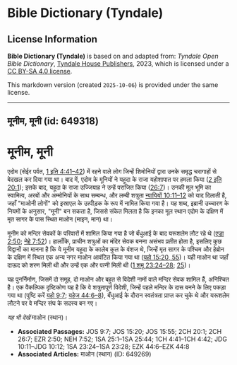 # Bible Dictionary (Tyndale)

## License Information

**Bible Dictionary (Tyndale)** is based on and adapted from: _Tyndale Open Bible Dictionary_, [Tyndale House Publishers](https://tyndaleopenresources.com/), 2023, which is licensed under a [CC BY-SA 4.0 license](https://creativecommons.org/licenses/by-sa/4.0/legalcode.en).

This markdown version (created `2025-10-06`) is provided under the same license.



--------------------------------

## मूनीम, मूनी (id: 649318)

मूनीम, मूनी
===========

एदोम (सेईर पर्वत, [1 इति 4:41–42](https://ref.ly/1Chr4:41-1Chr4:42)) में रहने वाले लोग जिन्हें शिमोनियों द्वारा उनके समृद्ध चरागाहों से बेदखल कर दिया गया था। बाद में, एदोम के मूनियों ने यहूदा के राजा यहोशापात पर हमला किया ([2 इति 20:1](https://ref.ly/2Chr20:1)); इसके बाद, यहूदा के राजा उज्जियाह ने उन्हें पराजित किया ([26:7](https://ref.ly/2Chr26:7))। उनकी मूल भूमि का स्वामित्व, अरबों और अम्मोनियों के साथ सम्बन्ध, और लम्बी शत्रुता [न्यायियों 10:11–12](https://ref.ly/Judg10:11-Judg10:12) को याद दिलाती है, जहाँ "माओनी लोगों" को इस्राएल के उत्पीड़क के रूप में नामित किया गया है। यह शब्द, इब्रानी उच्चारण के नियमों के अनुसार, "मूनी" बन सकता है, जिससे संकेत मिलता है कि इनका मूल स्थान एदोम के दक्षिण में मृत सागर के पास स्थित माओन (माइन, मान) था।

मूनीम को मन्दिर सेवकों के परिवारों में शामिल किया गया है जो बँधुआई के बाद यरूशलेम लौट रहे थे ([एज्रा 2:50](https://ref.ly/Ezra2:50); [नेहे 7:52](https://ref.ly/Neh7:52))। हालाँकि, प्राचीन शत्रुओं का मंदिर सेवक बनना असंभव प्रतीत होता है, इसलिए कुछ विद्वानों का मानना है कि ये मूनीम यहूदा के कालेब कुल के वंशज थे, जिन्हें मृत सागर के पश्चिम और हेब्रोन के दक्षिण में स्थित एक अन्य नगर माओन आवंटित किया गया था ([यहो 15:20, 55](https://ref.ly/Josh15:20,Josh15:55))। यही माओन था जहाँ दाऊद को शरण मिली थी और उन्हें एक और पत्नी मिली थी ([1 शमू 23:24–28](https://ref.ly/1Sam23:24-1Sam23:28); [25](https://ref.ly/1Sam25:1-1Sam25:44))।

यह पुनर्निर्माण, जिसमें दो समूह, दो माओन और बहुत से विदेशी नामों वाले मन्दिर सेवक शामिल हैं, अनिश्चित है। एक वैकल्पिक दृष्टिकोण यह है कि वे शत्रुतापूर्ण विदेशी, जिन्हें पहले मन्दिर के दास बनने के लिए पकड़ा गया था (पुष्टि करें [यहो 9:7](https://ref.ly/Josh9:7); [यहेज 44:6–8](https://ref.ly/Ezek44:6-Ezek44:8)), बँधुआई के दौरान स्वतंत्रता प्राप्त कर चुके थे और यरूशलेम लौटने पर वे मन्दिर संघ के सदस्य बन गए।

*यह भी देखें* माओन (स्थान)।

* **Associated Passages:** JOS 9:7; JOS 15:20; JOS 15:55; 2CH 20:1; 2CH 26:7; EZR 2:50; NEH 7:52; 1SA 25:1–1SA 25:44; 1CH 4:41–1CH 4:42; JDG 10:11–JDG 10:12; 1SA 23:24–1SA 23:28; EZK 44:6–EZK 44:8
* **Associated Articles:** माओन (स्थान) (ID: 649269)

